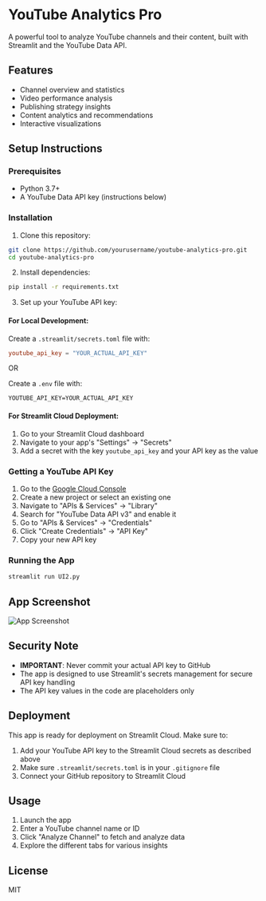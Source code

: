 # YouTube Analytics Pro

A powerful tool to analyze YouTube channels and their content, built with Streamlit and the YouTube Data API.

## Features

- Channel overview and statistics
- Video performance analysis
- Publishing strategy insights
- Content analytics and recommendations
- Interactive visualizations

## Setup Instructions

### Prerequisites

- Python 3.7+
- A YouTube Data API key (instructions below)

### Installation

1. Clone this repository:
```bash
git clone https://github.com/yourusername/youtube-analytics-pro.git
cd youtube-analytics-pro
```

2. Install dependencies:
```bash
pip install -r requirements.txt
```

3. Set up your YouTube API key:

#### For Local Development:

Create a `.streamlit/secrets.toml` file with:
```toml
youtube_api_key = "YOUR_ACTUAL_API_KEY"
```

OR

Create a `.env` file with:
```
YOUTUBE_API_KEY=YOUR_ACTUAL_API_KEY
```

#### For Streamlit Cloud Deployment:

1. Go to your Streamlit Cloud dashboard
2. Navigate to your app's "Settings" → "Secrets"
3. Add a secret with the key `youtube_api_key` and your API key as the value

### Getting a YouTube API Key

1. Go to the [Google Cloud Console](https://console.cloud.google.com/)
2. Create a new project or select an existing one
3. Navigate to "APIs & Services" → "Library"
4. Search for "YouTube Data API v3" and enable it
5. Go to "APIs & Services" → "Credentials"
6. Click "Create Credentials" → "API Key"
7. Copy your new API key

### Running the App

```bash
streamlit run UI2.py
```
## App Screenshot
![App Screenshot](https://github.com/omkarnitturkar/YouTube_Channel_Analysis/blob/feature/integration/Youtube_2.png)

## Security Note

- **IMPORTANT**: Never commit your actual API key to GitHub
- The app is designed to use Streamlit's secrets management for secure API key handling
- The API key values in the code are placeholders only

## Deployment

This app is ready for deployment on Streamlit Cloud. Make sure to:

1. Add your YouTube API key to the Streamlit Cloud secrets as described above
2. Make sure `.streamlit/secrets.toml` is in your `.gitignore` file
3. Connect your GitHub repository to Streamlit Cloud

## Usage

1. Launch the app
2. Enter a YouTube channel name or ID
3. Click "Analyze Channel" to fetch and analyze data
4. Explore the different tabs for various insights

## License

MIT
